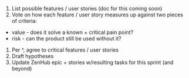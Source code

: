 1) List possible features / user stories (doc for this coming soon)
1) Vote on how each feature / user story measures up against two pieces of criteria:
  - value - does it solve a known + critical pain point?
  - risk - can the product still be used without it?
1) Per ^, agree to critical features / user stories
1) Draft hypotheses
1) Update ZenHub epic + stories w/resulting tasks for this sprint (and beyond)
